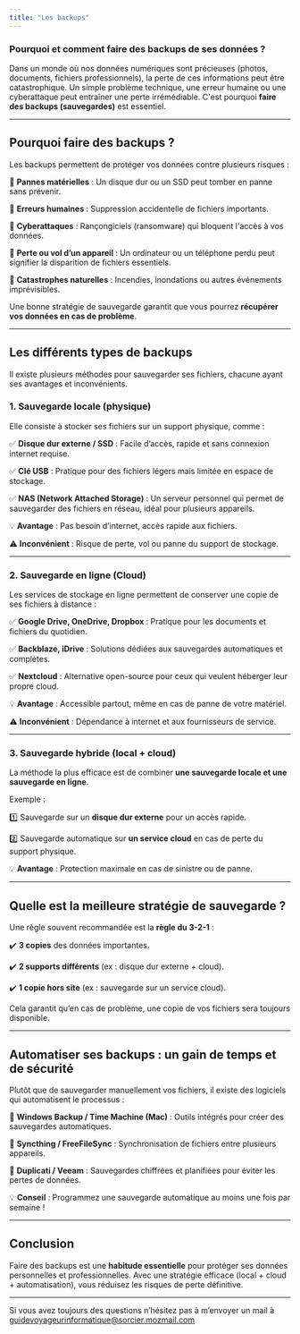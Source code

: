 ```yaml
---
title: "Les backups"
---
```

### **Pourquoi et comment faire des backups de ses données ?**

Dans un monde où nos données numériques sont précieuses (photos, documents, fichiers professionnels), la perte de ces informations peut être catastrophique. Un simple problème technique, une erreur humaine ou une cyberattaque peut entraîner une perte irrémédiable. C'est pourquoi **faire des backups (sauvegardes)** est essentiel.

---

## **Pourquoi faire des backups ?**

Les backups permettent de protéger vos données contre plusieurs risques :

🔹 **Pannes matérielles** : Un disque dur ou un SSD peut tomber en panne sans prévenir.

🔹 **Erreurs humaines** : Suppression accidentelle de fichiers importants.

🔹 **Cyberattaques** : Rançongiciels (ransomware) qui bloquent l'accès à vos données.

🔹 **Perte ou vol d’un appareil** : Un ordinateur ou un téléphone perdu peut signifier la disparition de fichiers essentiels.

🔹 **Catastrophes naturelles** : Incendies, inondations ou autres événements imprévisibles.

Une bonne stratégie de sauvegarde garantit que vous pourrez **récupérer vos données en cas de problème**.

---

## **Les différents types de backups**

Il existe plusieurs méthodes pour sauvegarder ses fichiers, chacune ayant ses avantages et inconvénients.

### **1. Sauvegarde locale (physique)**

Elle consiste à stocker ses fichiers sur un support physique, comme :

✅ **Disque dur externe / SSD** : Facile d’accès, rapide et sans connexion internet requise.

✅ **Clé USB** : Pratique pour des fichiers légers mais limitée en espace de stockage.

✅ **NAS (Network Attached Storage)** : Un serveur personnel qui permet de sauvegarder des fichiers en réseau, idéal pour plusieurs appareils.

💡 **Avantage** : Pas besoin d’internet, accès rapide aux fichiers.

⚠️ **Inconvénient** : Risque de perte, vol ou panne du support de stockage.

---

### **2. Sauvegarde en ligne (Cloud)**

Les services de stockage en ligne permettent de conserver une copie de ses fichiers à distance :

✅ **Google Drive, OneDrive, Dropbox** : Pratique pour les documents et fichiers du quotidien.

✅ **Backblaze, iDrive** : Solutions dédiées aux sauvegardes automatiques et complètes.

✅ **Nextcloud** : Alternative open-source pour ceux qui veulent héberger leur propre cloud.

💡 **Avantage** : Accessible partout, même en cas de panne de votre matériel.

⚠️ **Inconvénient** : Dépendance à internet et aux fournisseurs de service.

---

### **3. Sauvegarde hybride (local + cloud)**

La méthode la plus efficace est de combiner **une sauvegarde locale et une sauvegarde en ligne**.

Exemple :

1️⃣ Sauvegarde sur un **disque dur externe** pour un accès rapide.

2️⃣ Sauvegarde automatique sur **un service cloud** en cas de perte du support physique.

💡 **Avantage** : Protection maximale en cas de sinistre ou de panne.

---

## **Quelle est la meilleure stratégie de sauvegarde ?**

Une règle souvent recommandée est la **règle du 3-2-1** :

✔️ **3 copies** des données importantes.

✔️ **2 supports différents** (ex : disque dur externe + cloud).

✔️ **1 copie hors site** (ex : sauvegarde sur un service cloud).

Cela garantit qu’en cas de problème, une copie de vos fichiers sera toujours disponible.

---

## **Automatiser ses backups : un gain de temps et de sécurité**

Plutôt que de sauvegarder manuellement vos fichiers, il existe des logiciels qui automatisent le processus :

🔹 **Windows Backup / Time Machine (Mac)** : Outils intégrés pour créer des sauvegardes automatiques.

🔹 **Syncthing / FreeFileSync** : Synchronisation de fichiers entre plusieurs appareils.

🔹 **Duplicati / Veeam** : Sauvegardes chiffrées et planifiées pour éviter les pertes de données.

💡 **Conseil** : Programmez une sauvegarde automatique au moins une fois par semaine !

---

## **Conclusion**

Faire des backups est une **habitude essentielle** pour protéger ses données personnelles et professionnelles. Avec une stratégie efficace (local + cloud + automatisation), vous réduisez les risques de perte définitive.

---

Si vous avez toujours des questions n’hésitez pas à m’envoyer un mail à [guidevoyageurinformatique@sorcier.mozmail.com](mailto:guidevoyageurinformatique@sorcier.mozmail.com)